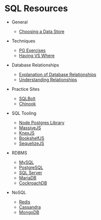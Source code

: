 # SQL Resources

* General

  * [Choosing a Data Store](Choosing_a_Data_Store.pdf)

* Techniques

  * [PG Exercises](https://pgexercises.com/?utm_source=SitePoint&utm_medium=email&utm_campaign=Versioning)
  * [Having VS Where](https://stackoverflow.com/questions/287474/whats-the-difference-between-having-and-where)

* Database Relationships

  * [Explanation of Database Relationships](https://code.tutsplus.com/articles/sql-for-beginners-part-3-database-relationships--net-8561)
  * [Understanding Relationships](https://support.airtable.com/hc/en-us/articles/218734758-A-beginner-s-guide-to-many-to-many-relationships#types)

* Practice Sites

  * [SQLBolt](https://sqlbolt.com/)
  * [Chinook](chinook.ml)

* SQL Tooling

  * [Node Postgres Library](https://github.com/brianc/node-postgres)
  * [MassiveJS](https://massive-js.readthedocs.io/en/latest/)
  * [KnexJS](http://knexjs.org/)
  * [BookshelfJS](http://bookshelfjs.org/)
  * [SequelizeJS](http://docs.sequelizejs.com/)

* RDBMS

  * [MySQL](https://www.mysql.com/)
  * [PostgreSQL](https://www.postgresql.org/)
  * [SQL Server](https://www.microsoft.com/en-us/sql-server/sql-server-2017)
  * [MariaDB](https://mariadb.org/)
  * [CockroachDB](https://www.cockroachlabs.com/)

* NoSQL

  * [Redis](https://redis.io/)
  * [Cassandra](cassandra.apache.org/)
  * [MongoDB](https://www.mongodb.com/)

